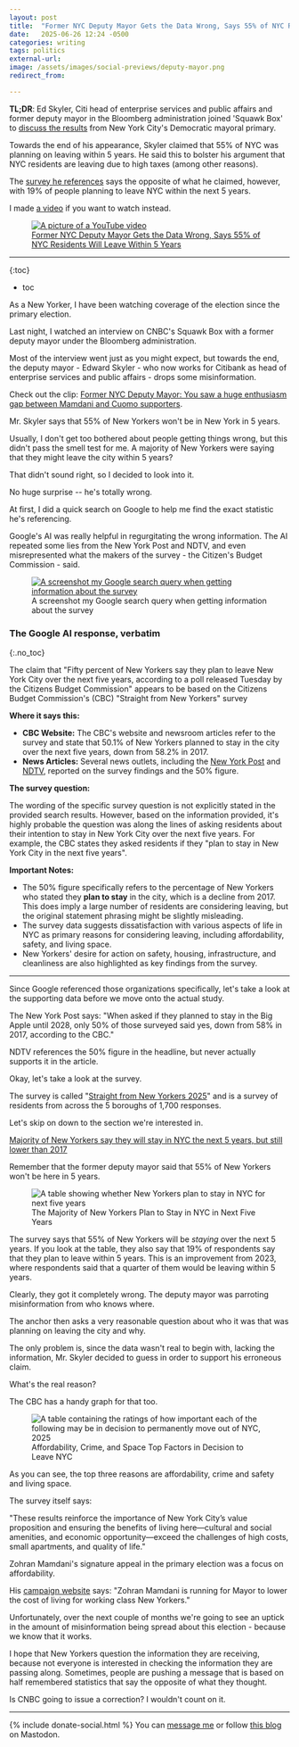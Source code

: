 ```yaml
---
layout: post
title:  "Former NYC Deputy Mayor Gets the Data Wrong, Says 55% of NYC Residents Will Leave Within 5 Years"
date:   2025-06-26 12:24 -0500
categories: writing
tags: politics
external-url: 
image: /assets/images/social-previews/deputy-mayor.png
redirect_from: 

---
```


**TL;DR**: Ed Skyler, Citi head of enterprise services and public affairs and former deputy mayor in the Bloomberg administration joined 'Squawk Box' to [discuss the results](https://www.youtube.com/watch?v=qw-TNP_2X3k) from New York City's Democratic mayoral primary.

Towards the end of his appearance, Skyler claimed that 55% of NYC was planning on leaving within 5 years. He said this to bolster his argument that NYC residents are leaving due to high taxes (among other reasons). 

The [survey he references](https://cbcny.org/research/straight-new-yorkers-2025) says the opposite of what he claimed, however, with 19% of people planning to leave NYC within the next 5 years.

I made <a href="https://www.youtube.com/watch?v=Az6godiB0TE">a video</a> if you want to watch instead.

<p>
<figure>
	<a href="https://www.youtube.com/watch?v=Az6godiB0TE">
	<picture>
	  <source type="image/png" srcset="{{site.url}}/assets/images/thumbnails/deputy-mayor.png,
	  								   {{site.url}}/assets/images/thumbnails/deputy-mayor-2x.png 2x">
	  <img src="{{site.url}}/assets/images/thumbnails/deputy-mayor.png" srcset="{{site.url}}/assets/images/thumbnails/deputy-mayor-2x.png 2x" alt="A picture of a YouTube video"/>
	  <figcaption>Former NYC Deputy Mayor Gets the Data Wrong, Says 55% of NYC Residents Will Leave Within 5 Years</figcaption>
	</picture>
	</a>
</figure>
</p>

---

{:toc}
* toc

As a New Yorker, I have been watching coverage of the election since the primary election.

Last night, I watched an interview on CNBC's Squawk Box with a former deputy mayor under the Bloomberg administration.

Most of the interview went just as you might expect, but towards the end, the deputy mayor - Edward Skyler - who now works for Citibank as head of enterprise services and public affairs - drops some misinformation.

Check out the clip: [Former NYC Deputy Mayor: You saw a huge enthusiasm gap between Mamdani and Cuomo supporters](https://youtu.be/qw-TNP_2X3k?si=2v3V5xcLL88PvuP6&t=446).

Mr. Skyler says that 55% of New Yorkers won't be in New York in 5 years.

Usually, I don't get too bothered about people getting things wrong, but this didn't pass the smell test for me. A majority of New Yorkers were saying that they might leave the city within 5 years? 

That didn't sound right, so I decided to look into it.

No huge surprise -- he's totally wrong.

At first, I did a quick search on Google to help me find the exact statistic he's referencing. 

Google's AI was really helpful in regurgitating the wrong information. The AI repeated some lies from the New York Post and NDTV, and even misrepresented what the makers of the survey - the Citizen's Budget Commission - said.

<p>
<figure>
<a href="{{site.url}}/assets/images/politics/ai-nyc-residents.png">
  <picture>
    <img 
      src="{{site.url}}/assets/images/politics/ai-nyc-residents-small.png"
      alt="A screenshot my Google search query when getting information about the survey">
  </picture>
  </a>
  <figcaption>A screenshot my Google search query when getting information about the survey</figcaption>
</figure>
</p>

### The Google AI response, verbatim
{:.no_toc}

The claim that "Fifty percent of New Yorkers say they plan to leave New York City over the next five years, according to a poll released Tuesday by the Citizens Budget Commission" appears to be based on the Citizens Budget Commission's (CBC) "Straight from New Yorkers" survey

**Where it says this:**

- **CBC Website:** The CBC's website and newsroom articles refer to the survey and state that 50.1% of New Yorkers planned to stay in the city over the next five years, down from 58.2% in 2017.
- **News Articles:** Several news outlets, including the [New York Post](https://nypost.com/2024/03/19/us-news/less-than-one-in-three-yorkers-planning-to-flee-city-and-just-30-are-happy-with-quality-of-life-survey/) and [NDTV](https://www.ndtv.com/world-news/half-of-new-yorkers-will-flee-city-in-next-5-years-as-quality-of-life-falls-poll-5276607), reported on the survey findings and the 50% figure.

**The survey question:**

The wording of the specific survey question is not explicitly stated in the provided search results. However, based on the information provided, it's highly probable the question was along the lines of asking residents about their intention to stay in New York City over the next five years. For example, the CBC states they asked residents if they "plan to stay in New York City in the next five years".

**Important Notes:**

- The 50% figure specifically refers to the percentage of New Yorkers who stated they **plan to stay** in the city, which is a decline from 2017. This does imply a large number of residents are considering leaving, but the original statement phrasing might be slightly misleading.
- The survey data suggests dissatisfaction with various aspects of life in NYC as primary reasons for considering leaving, including affordability, safety, and living space.
- New Yorkers' desire for action on safety, housing, infrastructure, and cleanliness are also highlighted as key findings from the survey.

---

Since Google referenced those organizations specifically, let's take a look at the supporting data before we move onto the actual study.

The New York Post says: "When asked if they planned to stay in the Big Apple until 2028, only 50% of those surveyed said yes, down from 58% in 2017, according to the CBC."

NDTV references the 50% figure in the headline, but never actually supports it in the article. 

Okay, let's take a look at the survey.

The survey is called "[Straight from New Yorkers 2025](https://cbcny.org/research/straight-new-yorkers-2025)" and is a survey of residents from across the 5 boroughs of 1,700 responses. 

Let's skip on down to the section we're interested in.

[Majority of New Yorkers say they will stay in NYC the next 5 years, but still lower than 2017](https://cbcny.org/research/straight-new-yorkers-2025)

Remember that the former deputy mayor said that 55% of New Yorkers won't be here in 5 years.

<p>
<figure>
  <picture>
    <img 
      src="{{site.url}}/assets/images/politics/figure-16-the-majority-of-new-yorkers-plan-to-stay-in-nyc-in-next-five-years.png"
      alt="A table showing whether New Yorkers plan to stay in NYC for next five years">
  </picture>
  <figcaption>The Majority of New Yorkers Plan to Stay in NYC in Next Five Years</figcaption>
</figure>
</p>

The survey says that 55% of New Yorkers will be _staying_ over the next 5 years. If you look at the table, they also say that 19% of respondents say that they plan to leave within 5 years. This is an improvement from 2023, where respondents said that a quarter of them would be leaving within 5 years. 

Clearly, they got it completely wrong. The deputy mayor was parroting misinformation from who knows where.

The anchor then asks a very reasonable question about who it was that was planning on leaving the city and why. 

The only problem is, since the data wasn't real to begin with, lacking the information, Mr. Skyler decided to guess in order to support his erroneous claim.

What's the real reason?

The CBC has a handy graph for that too. 

<p>
<figure>
  <picture>
    <img 
      src="{{site.url}}/assets/images/politics/figure-19-affordability-crime-and-space-top-factors-in-decision-to-leave-nyc.png"
      alt="A table containing the ratings of how important each of the following may be in decision to permanently move out of NYC, 2025">
  </picture>
  <figcaption>Affordability, Crime, and Space Top Factors in Decision to Leave NYC</figcaption>
</figure>
</p>

As you can see, the top three reasons are affordability, crime and safety and living space. 

The survey itself says:

"These results reinforce the importance of New York City’s value proposition and ensuring the benefits of living here—cultural and social amenities, and economic opportunity—exceed the challenges of high costs, small apartments, and quality of life."

Zohran Mamdani's signature appeal in the primary election was a focus on affordability. 

His [campaign website](https://www.zohranfornyc.com/) says: "Zohran Mamdani
is running for Mayor to lower the cost of living for working class New Yorkers."

Unfortunately, over the next couple of months we're going to see an uptick in the amount of misinformation being spread about this election - because we know that it works. 

I hope that New Yorkers question the information they are receiving, because not everyone is interested in checking the information they are passing along. Sometimes, people are pushing a message that is based on half remembered statistics that say the opposite of what they thought. 

Is CNBC going to issue a correction? I wouldn't count on it.

---

{% include donate-social.html %} You can [message me](https://mastodon.social/@yoasif) or follow [this blog](https://mastodon.social/@quippdblog) on Mastodon.
